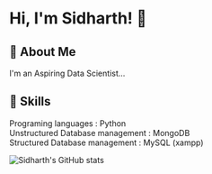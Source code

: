 
# Hi, I'm Sidharth! 👋


## 🚀 About Me
I'm an Aspiring Data Scientist...


## 💼 Skills

Programing languages : Python                                                            
Unstructured Database management : MongoDB                                                                   
Structured Database management : MySQL (xampp)                                                                         


![Sidharth's GitHub stats](https://github-readme-stats.vercel.app/api?username=sidharth-ds&theme=github_dark&show_icons=true)


